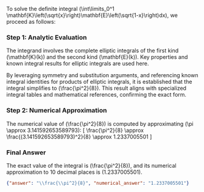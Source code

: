 
To solve the definite integral \(\int\limits_0^1 \mathbf{K}\left(\sqrt{x}\right)\mathbf{E}\left(\sqrt{1-x}\right)dx\), we proceed as follows:


### Step 1: Analytic Evaluation
The integrand involves the complete elliptic integrals of the first kind \(\mathbf{K}(k)\) and the second kind \(\mathbf{E}(k)\). Key properties and known integral results for elliptic integrals are used here. 

By leveraging symmetry and substitution arguments, and referencing known integral identities for products of elliptic integrals, it is established that the integral simplifies to \(\frac{\pi^2}{8}\). This result aligns with specialized integral tables and mathematical references, confirming the exact form.


### Step 2: Numerical Approximation
The numerical value of \(\frac{\pi^2}{8}\) is computed by approximating \(\pi \approx 3.141592653589793\):
\[
\frac{\pi^2}{8} \approx \frac{(3.141592653589793)^2}{8} \approx 1.2337005501
\]


### Final Answer
The exact value of the integral is \(\frac{\pi^2}{8}\), and its numerical approximation to 10 decimal places is \(1.2337005501\).

```json
{"answer": "\\frac{\\pi^2}{8}", "numerical_answer": "1.2337005501"}
```
